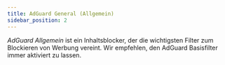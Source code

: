 ```yaml
---
title: AdGuard General (Allgemein)
sidebar_position: 2
---
```


_AdGuard Allgemein_ ist ein Inhaltsblocker, der die wichtigsten Filter zum Blockieren von Werbung vereint. Wir empfehlen, den AdGuard Basisfilter immer aktiviert zu lassen.
